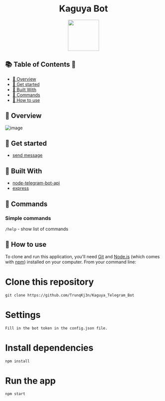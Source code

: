 <h1 align="center">Kaguya Bot</h1>

<div align="center">
<img src="https://64.media.tumblr.com/d10f16442f17d72eb4ae0b5f5e9580ea/0754829aae8e36a9-a1/s400x600/995e69a3d3fb03ef62a49da8ff10e697ae9b8ccf.jpg" width="100"/>
</div>

## 📚 Table of Contents 🔗

- [👀 Overview](#👀-overview)
- [🏃 Get started](#🏃-get-started)
- [🔧 Built With](#🔧-built-with)
- [🤖 Commands](#🤖-Commands)
- [📙 How to use](#📙-how-to-use)

## 👀 Overview

![image](https://user-images.githubusercontent.com/87187870/187118168-86374070-cc7f-4e8f-bb3a-533176b099c0.png)


## 🏃 Get started

- [send message](https://t.me/thieutrungkien_bot)

## 🔧 Built With

- [node-telegram-bot-api](https://github.com/yagop/node-telegram-bot-api/)
- [express](https://expressjs.com/)

## 🤖 Commands

### Simple commands

<code>/help</code> - show list of commands <br/>

## 📙 How to use

To clone and run this application, you'll need [Git](https://git-scm.com) and [Node.js](https://nodejs.org/en/download/) (which comes with [npm](http://npmjs.com)) installed on your computer. From your command line:

# Clone this repository
```
git clone https://github.com/TrunqKj3n/Kaguya_Telegram_Bot
```
# Settings
```
Fill in the bot token in the config.json file.
```

# Install dependencies
```
npm install
```

# Run the app
```
npm start
```
